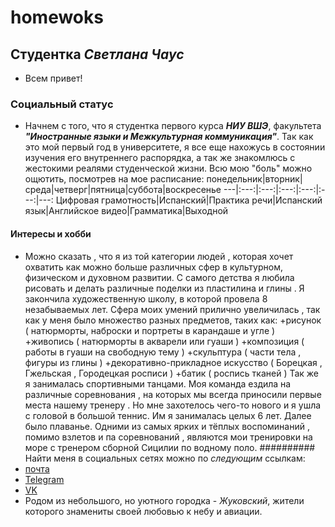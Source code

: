 # homewoks
## Студентка _Светлана Чаус_ 
* Всем привет! 
### Социальный статус 
* Начнем с того, что я студентка первого курса _**НИУ ВШЭ**_, факультета _**"Иностранные языки и Межкультурная коммуникация"**_. Так как это мой первый год в университете, я все еще нахожусь в состоянии изучения его внутреннего распорядка, а так же знакомлюсь с жестокими реалями студенческой жизни. Всю мою "боль" можно ощютить, посмотрев на мое расписание:
понедельник|вторник|среда|четверг|пятница|суббота|воскресенье 
---|:---:|:---:|:---:|:---:|:---:|---:
Цифровая грамотность|Испанский|Практика речи|Испанский язык|Английское видео|Грамматика|Выходной
#### Интересы и хобби
* Можно сказать , что я из той категории людей , которая хочет охватить как можно больше различных сфер в культурном, физическом и духовном развитии. С самого детства я любила рисовать и делать различные поделки из пластилина и глины . Я закончила художественную школу, в которой провела 8 незабываемых лет. Сфера моих умений прилично увеличилась , так как у меня было множество разных предметов, таких как:
+рисунок ( натюрморты, наброски и портреты в карандаше и угле )
+живопись ( натюрморты в акварели или гуаши ) 
+композиция ( работы в гуаши на свободную тему ) 
+скульптура ( части тела , фигуры из глины )
+декоративно-прикладное искусство ( Борецкая , Гжельская , Городецкая росписи ) 
+батик ( роспись тканей ) 
Так же я занималась спортивными танцами. Моя команда ездила на различные соревнования , на которых мы всегда приносили первые места нашему тренеру . Но мне захотелось чего-то нового и я ушла с головой в большой теннис. Им я занималась целых 6 лет. Далее было плаванье. Одними из самых ярких и тёплых воспоминаний , помимо взлетов и па соревнований , являются мои тренировки на море с тренером сборной Сицилии по водному поло.
########## Найти меня в социальных сетях можно по _следующим_ ссылкам:
* [почта](mailto:mn.sichaus@edu.hse.ru)
* [Telegram](https://t.me/Chaus_S)
* [VK](https://vk.com/chaus069)
* Родом из небольшого, но уютного городка - _Жуковский_, жители которого знамениты своей любовью к небу и авиации.
